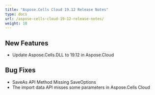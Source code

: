```yaml
---
title: "Aspose.Cells Cloud 19.12 Release Notes"
type: docs
url: /aspose-cells-cloud-19-12-release-notes/
weight: 10
---
```


## **New Features**
- Update Aspose.Cells.DLL to 19.12 in Aspose.Cloud
## **Bug Fixes**
- SaveAs API Method Missing SaveOptions
- The import data API misses some parameters in Aspose.Cells Cloud
